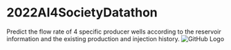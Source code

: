# 2022AI4SocietyDatathon
Predict the flow rate of 4 specific producer wells according to the reservoir information and the existing production and injection history.
![GitHub Logo](https://https://github.com/Kimi-cyber/2022AI4SocietyDatathon/edit/main/images/Picture1.png)

